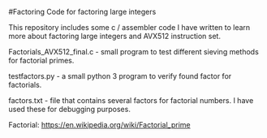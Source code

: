 #Factoring
Code for factoring large integers

This repository includes some c / assembler code I have written to learn more about factoring large integers and AVX512 instruction set.


Factorials_AVX512_final.c - small program to test different sieving methods for factorial primes.

testfactors.py - a small python 3 program to verify found factor for factorials.

factors.txt - file that contains several factors for factorial numbers. I have used these for debugging purposes.


Factorial:
https://en.wikipedia.org/wiki/Factorial_prime
